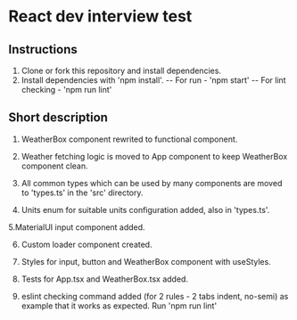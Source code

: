 # React dev interview test

## Instructions

1. Clone or fork this repository and install dependencies.
2. Install dependencies with 'npm install'.
   -- For run - 'npm start'
   -- For lint checking - 'npm run lint'

## Short description

1. WeatherBox component rewrited to functional component.

2. Weather fetching logic is moved to App component to keep WeatherBox component clean.

3. All common types which can be used by many components are moved to 'types.ts' in the 'src' directory.

4. Units enum for suitable units configuration added, also in 'types.ts'.

5.MaterialUI input component added.

6. Custom loader component created.

7. Styles for input, button and WeatherBox component with useStyles.

8. Tests for App.tsx and WeatherBox.tsx added.

9. eslint checking command added (for 2 rules - 2 tabs indent, no-semi) as example that it works as expected. Run 'npm run lint'
